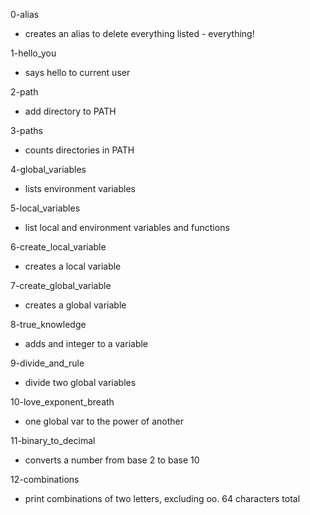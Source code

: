 0-alias
* creates an alias to delete everything listed - everything!

1-hello_you
* says hello to current user

2-path
* add directory to PATH

3-paths
* counts directories in PATH

4-global_variables
* lists environment variables

5-local_variables
* list local and environment variables and functions

6-create_local_variable
* creates a local variable

7-create_global_variable
* creates a global variable

8-true_knowledge
* adds and integer to a variable

9-divide_and_rule
* divide two global variables

10-love_exponent_breath
* one global var to the power of another

11-binary_to_decimal
* converts a number from base 2 to base 10

12-combinations
* print combinations of two letters, excluding oo. 64 characters total
